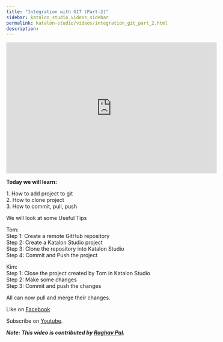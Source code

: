 ```yaml
---
title: "Integration with GIT (Part-2)"
sidebar: katalon_studio_videos_sidebar
permalink: katalon-studio/videos/integration_git_part_2.html
description: 
---
```

<iframe src="https://www.youtube.com/embed/WEs6gIGEFkE?autoplay=1" width="560" height="349" frameborder="0" allowfullscreen="allowfullscreen">&nbsp;</iframe>

**Today we will learn:**

1\. How to add project to git  
2\. How to clone project  
3\. How to commit, pull, push

We will look at some Useful Tips

Tom:  
Step 1: Create a remote GitHub repository  
Step 2: Create a Katalon Studio project  
Step 3: Clone the repository into Katalon Studio  
Step 4: Commit and Push the project

Kim:  
Step 1: Close the project created by Tom in Katalon Studio  
Step 2: Make some changes  
Step 3: Commit and push the changes

All can now pull and merge their changes.

Like on [Facebook](https://www.facebook.com/automationstepbystep/) 

Subscribe on [Youtube](https://www.youtube.com/channel/UCTt7pyY-o0eltq14glaG5dg).

**_Note: This video is contributed by [Raghav Pal](https://www.youtube.com/channel/UCTt7pyY-o0eltq14glaG5dg)._**